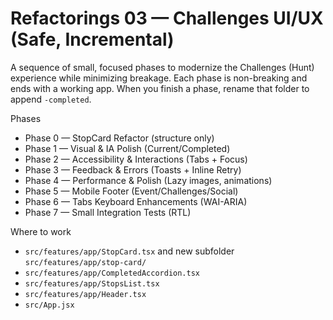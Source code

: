 # Refactorings 03 — Challenges UI/UX (Safe, Incremental)

A sequence of small, focused phases to modernize the Challenges (Hunt) experience while minimizing breakage. Each phase is non-breaking and ends with a working app. When you finish a phase, rename that folder to append `-completed`.

Phases
- Phase 0 — StopCard Refactor (structure only)
- Phase 1 — Visual & IA Polish (Current/Completed)
- Phase 2 — Accessibility & Interactions (Tabs + Focus)
- Phase 3 — Feedback & Errors (Toasts + Inline Retry)
- Phase 4 — Performance & Polish (Lazy images, animations)
- Phase 5 — Mobile Footer (Event/Challenges/Social)
- Phase 6 — Tabs Keyboard Enhancements (WAI-ARIA)
- Phase 7 — Small Integration Tests (RTL)

Where to work
- `src/features/app/StopCard.tsx` and new subfolder `src/features/app/stop-card/`
- `src/features/app/CompletedAccordion.tsx`
- `src/features/app/StopsList.tsx`
- `src/features/app/Header.tsx`
- `src/App.jsx`
